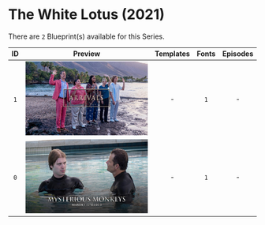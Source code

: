 # The White Lotus (2021)

There are `2` Blueprint(s) available for this Series.

| ID | Preview | Templates | Fonts | Episodes | 
| :---: | :---: | :---: | :---: | :---: |
| `1` | <img src="./1/preview.jpg" height="150"> | - | `1` | - |
| `0` | <img src="./0/preview.jpg" height="150"> | - | `1` | - |